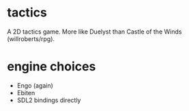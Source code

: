 # tactics

A 2D tactics game. More like Duelyst than Castle of the Winds (willroberts/rpg).

# engine choices

- Engo (again)
- Ebiten
- SDL2 bindings directly

